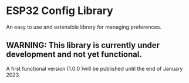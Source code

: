 # ESP32 Config Library 

An easy to use and extensible library for managing preferences.

## WARNING: This library is currently under development and not yet functional.
A first functional version (1.0.0 )will be published until the end of January 2023.
